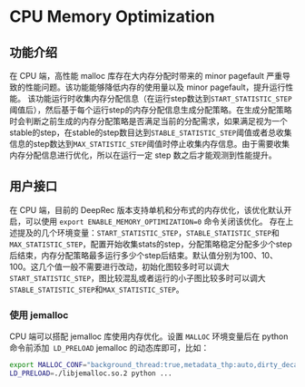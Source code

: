 # CPU Memory Optimization

## 功能介绍

在 CPU 端，高性能 malloc 库存在大内存分配时带来的 minor pagefault 严重导致的性能问题。该功能能够降低内存的使用量以及 minor pagefault，提升运行性能。
该功能运行时收集内存分配信息（在运行step数达到`START_STATISTIC_STEP`阈值后），然后基于每个运行step的内存分配信息生成分配策略。在生成分配策略时会判断之前生成的内存分配策略是否满足当前的分配需求，如果满足视为一个stable的step，在stable的step数目达到`STABLE_STATISTIC_STEP`阈值或者总收集信息的step数达到`MAX_STATISTIC_STEP`阈值时停止收集内存信息。由于需要收集内存分配信息进行优化，所以在运行一定 step 数之后才能观测到性能提升。

## 用户接口

在 CPU 端，目前的 DeepRec 版本支持单机和分布式的内存优化，该优化默认开启，可以使用 `export ENABLE_MEMORY_OPTIMIZATION=0` 命令关闭该优化。
存在上述提及的几个环境变量：`START_STATISTIC_STEP`，`STABLE_STATISTIC_STEP`和`MAX_STATISTIC_STEP`，配置开始收集stats的step，分配策略稳定分配多少个step后结束，内存分配策略最多运行多少个step后结束。默认值分别为100、10、100。这几个值一般不需要进行改动，初始化图较多时可以调大`START_STATISTIC_STEP`，图比较混乱或者运行的小子图比较多时可以调大`STABLE_STATISTIC_STEP`和`MAX_STATISTIC_STEP`。

### 使用 jemalloc
CPU 端可以搭配 jemalloc 库使用内存优化。设置 `MALLOC` 环境变量后在 python 命令前添加` LD_PRELOAD` jemalloc 的动态库即可，比如：

```bash
export MALLOC_CONF="background_thread:true,metadata_thp:auto,dirty_decay_ms:20000,muzzy_decay_ms:20000"
LD_PRELOAD=./libjemalloc.so.2 python ...
```

